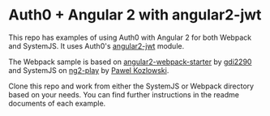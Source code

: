 # Auth0 + Angular 2 with angular2-jwt

This repo has examples of using Auth0 with Angular 2 for both Webpack and SystemJS. It uses Auth0's [angular2-jwt](https://github.com/auth0/angular2-jwt) module.

The Webpack sample is based on [angular2-webpack-starter](https://github.com/AngularClass/angular2-webpack-starter) by [gdi2290](https://github.com/gdi2290) and SystemJS on [ng2-play](https://github.com/pkozlowski-opensource/ng2-play) by [Pawel Kozlowski](https://twitter.com/pkozlowski_os).

Clone this repo and work from either the SystemJS or Webpack directory based on your needs. You can find further instructions in the readme documents of each example.